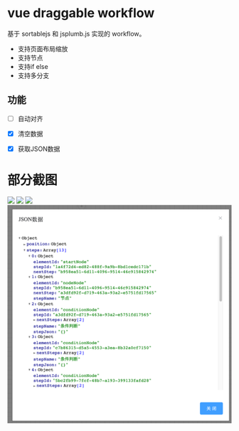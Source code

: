 # vue draggable workflow

基于 sortablejs 和 jsplumb.js 实现的 workflow。

- 支持页面布局缩放
- 支持节点
- 支持if else  
- 支持多分支


## 功能

- [ ] 自动对齐
- [x] 清空数据
- [x] 获取JSON数据

 
# 部分截图

<img src="./images/1.png"></img>
<img src="./images/2.png"></img>
<img src="./images/3.png"></img>
<img src="./images/4.png"></img>
